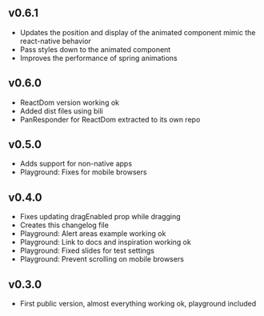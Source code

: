 ## v0.6.1
* Updates the position and display of the animated component mimic the react-native behavior
* Pass styles down to the animated component
* Improves the performance of spring animations

## v0.6.0
* ReactDom version working ok
* Added dist files using bili
* PanResponder for ReactDom extracted to its own repo

## v0.5.0
* Adds support for non-native apps
* Playground: Fixes for mobile browsers

## v0.4.0
* Fixes updating dragEnabled prop while dragging
* Creates this changelog file
* Playground: Alert areas example working ok
* Playground: Link to docs and inspiration working ok
* Playground: Fixed slides for test settings
* Playground: Prevent scrolling on mobile browsers

## v0.3.0
* First public version, almost everything working ok, playground included